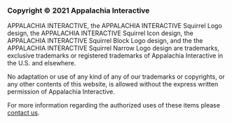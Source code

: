 ### Copyright © 2021 Appalachia Interactive​

APPALACHIA INTERACTIVE, the APPALACHIA INTERACTIVE Squirrel Logo design, the APPALACHIA INTERACTIVE Squirrel Icon design, the APPALACHIA INTERACTIVE Squirrel Block Logo design, and the the APPALACHIA INTERACTIVE Squirrel Narrow Logo design are trademarks, exclusive trademarks or registered trademarks of Appalachia Interactive in the U.S. and elsewhere.

No adaptation or use of any kind of any of our trademarks or copyrights, or any other contents of this website, is allowed without the express written permission of Appalachia Interactive.

For more information regarding the authorized uses of these items please [contact us](mailto:admin@appalachiainteractive.com).
